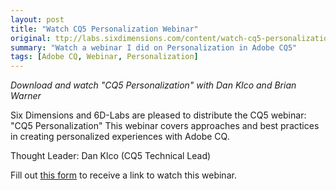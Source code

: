 ```yaml
---
layout: post
title: "Watch CQ5 Personalization Webinar"
original: ttp://labs.sixdimensions.com/content/watch-cq5-personalization-webinar
summary: "Watch a webinar I did on Personalization in Adobe CQ5"
tags: [Adobe CQ, Webinar, Personalization]
---
```


*Download and watch "CQ5 Personalization" with Dan Klco and Brian Warner*

Six Dimensions and 6D-Labs are pleased to distribute the CQ5 webinar: "CQ5 Personalization"  This webinar covers approaches and best practices in creating personalized experiences with Adobe CQ.

Thought Leader: Dan Klco (CQ5 Technical Lead)

Fill out [this form][1] to receive a link to watch this webinar.

[1]: http://labs.sixdimensions.com/content/watch-cq5-personalization-webinar